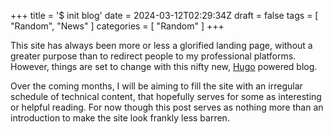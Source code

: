 +++
title = '$ init blog'
date = 2024-03-12T02:29:34Z
draft = false
tags = [ "Random", "News" ]
categories = [ "Random" ]
+++

This site has always been more or less a glorified landing page, without a greater purpose than to redirect people to my professional platforms. However, things are set to change with this nifty new, [Hugo](https://gohugo.io/) powered blog.

Over the coming months, I will be aiming to fill the site with an irregular schedule of technical content, that hopefully serves for some as interesting or helpful reading. For now though this post serves as nothing more than an introduction to make the site look frankly less barren.
